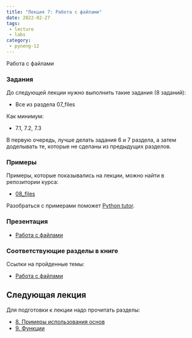 ```yaml
---
title: "Лекция 7: Работа с файлами"
date: 2022-02-27
tags:
 - lecture
 - labs
category:
 - pyneng-12
---
```


Работа с файлами

### Задания

До следующей лекции нужно выполнить такие задания (8 заданий):

* Все из раздела 07_files

Как минимум:

* 7.1, 7.2, 7.3

В первую очередь, лучше делать задания 6 и 7 раздела, а затем доделывать те, которые не сделаны из предыдущих разделов.


### Примеры

Примеры, которые показывались на лекции, можно найти в репозитории курса:

* [08_files](https://github.com/pyneng/pyneng-online-12-jan-may-2022/tree/main/examples/08_files)

Разобраться с примерами поможет [Python tutor](http://www.pythontutor.com/).

### Презентация

* [Работа с файлами](https://github.com/pyneng/all-pyneng-slides/blob/main/pyneng/07_files.md)


### Соответствующие разделы в книге

Ссылки на пройденные темы:

* [Работа с файлами](https://pyneng.readthedocs.io/ru/latest/book/07_files/index.html)


## Следующая лекция

Для подготовки к лекции надо прочитать разделы:

* [8. Примеры использования основ](https://pyneng.readthedocs.io/ru/latest/book/08_python_basic_examples/index.html)
* [9. Функции](https://pyneng.readthedocs.io/ru/latest/book/09_functions/index.html)

